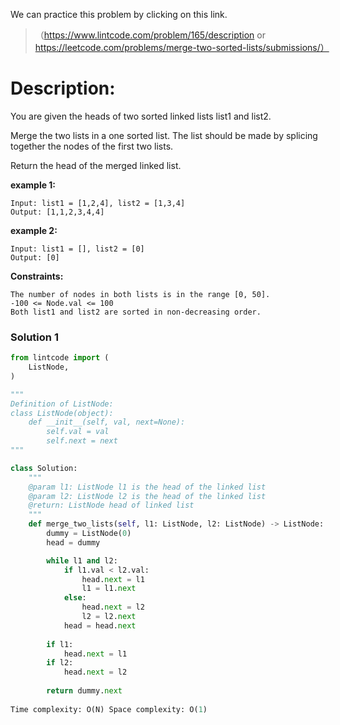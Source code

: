 We can practice this problem by clicking on this link.
>（https://www.lintcode.com/problem/165/description or https://leetcode.com/problems/merge-two-sorted-lists/submissions/）
# Description:
 <p> You are given the heads of two sorted linked lists list1 and list2.

Merge the two lists in a one sorted list. The list should be made by splicing together the nodes of the first two lists.

Return the head of the merged linked list.</p> 

**example 1:**
```
Input: list1 = [1,2,4], list2 = [1,3,4]
Output: [1,1,2,3,4,4]
```

**example 2:**
```
Input: list1 = [], list2 = [0]
Output: [0]
```

**Constraints:**
```
The number of nodes in both lists is in the range [0, 50].
-100 <= Node.val <= 100
Both list1 and list2 are sorted in non-decreasing order.
```


 ### Solution 1

```Python 
from lintcode import (
    ListNode,
)

"""
Definition of ListNode:
class ListNode(object):
    def __init__(self, val, next=None):
        self.val = val
        self.next = next
"""

class Solution:
    """
    @param l1: ListNode l1 is the head of the linked list
    @param l2: ListNode l2 is the head of the linked list
    @return: ListNode head of linked list
    """
    def merge_two_lists(self, l1: ListNode, l2: ListNode) -> ListNode:
        dummy = ListNode(0)
        head = dummy

        while l1 and l2:
            if l1.val < l2.val:
                head.next = l1
                l1 = l1.next
            else:
                head.next = l2
                l2 = l2.next
            head = head.next
        
        if l1:
            head.next = l1
        if l2:
            head.next = l2
        
        return dummy.next
                    
Time complexity: O(N) Space complexity: O(1)
```
